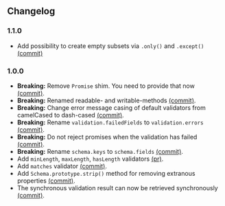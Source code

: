 Changelog
---------

### 1.1.0
- Add possibility to create empty subsets via `.only()` and `.except()` [(commit)](https://github.com/peerigon/alamid-schema/commit/f6a4a0284e83f6adb40d07dde7434aef5b274f30)

### 1.0.0
- **Breaking:** Remove `Promise` shim. You need to provide that now [(commit)](https://github.com/peerigon/alamid-schema/commit/cb3809c367fd64b47166190422e96b0d14e77000).
- **Breaking:** Renamed readable- and writable-methods [(commit)](https://github.com/peerigon/alamid-schema/commit/80f9a12b9e239e12c857c5b62116a771ecb7b3b3).
- **Breaking:** Change error message casing of default validators from camelCased to dash-cased [(commit)](https://github.com/peerigon/alamid-schema/commit/0deedb47fbb37d4b8672664e61dda82c75a62b9a).
- **Breaking:** Rename `validation.failedFields` to `validation.errors` [(commit)](https://github.com/peerigon/alamid-schema/commit/93c50ed1785f47df5ef6f59c961a9a56a32a3d9b).
- **Breaking:** Do not reject promises when the validation has failed [(commit)](https://github.com/peerigon/alamid-schema/commit/dec6aa1ee4ab06607b33d37371bd9e0697d8e839).
- **Breaking:** Rename `schema.keys` to `schema.fields` [(commit)](https://github.com/peerigon/alamid-schema/commit/6e3da7e26679a6a7698d018fed8cf3c28c2bc8c8).
- Add `minLength`, `maxLength`, `hasLength` validators [(pr)](https://github.com/peerigon/alamid-schema/pull/25).
- Add `matches` validator [(commit)](https://github.com/peerigon/alamid-schema/commit/395607a9ae8fe871df001d4cb5957c69609ea3b9).
- Add `Schema.prototype.strip()` method for removing extranous properties [(commit)](https://github.com/peerigon/alamid-schema/commit/622ce9d000f26240b19082f47c148b5a41d10457).
- The synchronous validation result can now be retrieved synchronously [(commit)](https://github.com/peerigon/alamid-schema/commit/bd4bf324faa503c5e69ba5b4f680bd8edad3d3e5).
